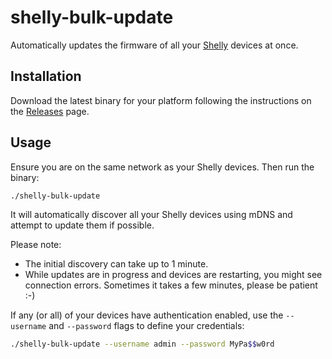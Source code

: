 # shelly-bulk-update

Automatically updates the firmware of all your [Shelly](https://shelly.cloud/) devices at once.


## Installation

Download the latest binary for your platform following the instructions on the [Releases](https://github.com/fermayo/shelly-bulk-update/releases) page.


## Usage

Ensure you are on the same network as your Shelly devices. Then run the binary:

```bash
./shelly-bulk-update
```

It will automatically discover all your Shelly devices using mDNS and attempt to update them if possible.

Please note:
* The initial discovery can take up to 1 minute.
* While updates are in progress and devices are restarting, you might see connection errors. Sometimes it takes a few minutes, please be patient :-)

If any (or all) of your devices have authentication enabled, use the `--username` and `--password` flags to define your credentials:

```bash
./shelly-bulk-update --username admin --password MyPa$$w0rd
```
